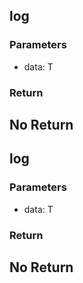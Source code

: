 ## log
### Parameters
- data: T

### Return
No Return
--------------------------------------------
## log
### Parameters
- data: T

### Return
No Return
--------------------------------------------
